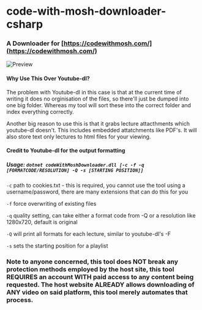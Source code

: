 # code-with-mosh-downloader-csharp

### A Downloader for [https://codewithmosh.com/](https://codewithmosh.com/)

![Preview](https://i.imgur.com/5mteEaK.png)

#### Why Use This Over Youtube-dl?

The problem with Youtube-dl in this case is that at the current time of writing it does no orginisation of the files, so there'll just be dumped into one big folder. Whereas my tool will sort these into the correct folder and index everything correctly.

Another big reason to use this is that it grabs lecture attacthments which youtube-dl doesn't. This includes embedded attatchments like PDF's. It will also store text only lectures to html files for your viewing.

#### Credit to Youtube-dl for the output formatting

##### Usage: `dotnet codeWithMoshDownloader.dll [-c -f -q [FORMATCODE/RESOLUTION] -Q -s [STARTING POSITION]]`

`-c` path to cookies.txt - this is required, you cannot use the tool using a username/password, there are many extensions that can do this for you

`-f` force overwriting of existing files

`-q` quality setting, can take either a format code from -Q or a resolution like 1280x720, default is original

`-Q` will print all formats for each lecture, similar to youtube-dl's -F

`-s` sets the starting position for a playlist

### Note to anyone concerned, this tool does NOT break any protection methods employed by the host site, this tool REQUIRES an account WITH paid access to any content being requested. The host website ALREADY allows downloading of ANY video on said platform, this tool merely automates that process.
